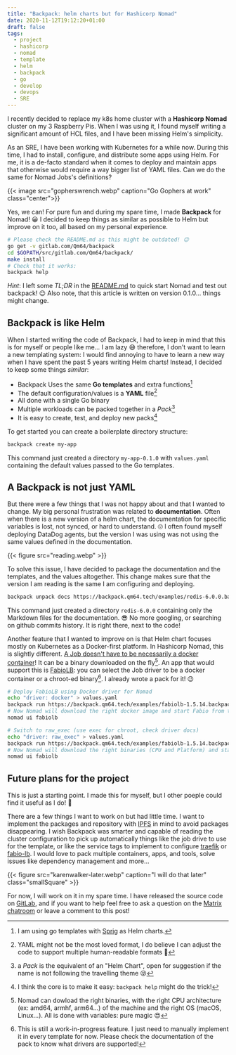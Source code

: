 ```yaml
---
title: "Backpack: helm charts but for Hashicorp Nomad"
date: 2020-11-12T19:12:20+01:00
draft: false
tags:
  - project
  - hashicorp
  - nomad
  - template
  - helm
  - backpack
  - go
  - develop
  - devops
  - SRE
---
```

I recently decided to replace my k8s home cluster with a **Hashicorp Nomad**
cluster on my 3 Raspberry Pis. When I was using it, I found myself writing a
significant amount of HCL files, and I have been missing Helm's simplicity.

As an SRE, I have been working with Kubernetes for a while now. During this time,
I had to install, configure, and distribute some apps using Helm. For me, it is
a de-facto standard when it comes to deploy and maintain apps that otherwise
would require a way bigger list of YAML files. Can we do the same for Nomad
Jobs's definitions?

<!--more-->

{{< image src="gopherswrench.webp" caption="Go Gophers at work" class="center">}}

Yes, we can! For pure fun and during my spare time, I made **Backpack** for Nomad!
😀 I decided to keep things as similar as possible to Helm but improve on it
too, all based on my personal experience.

```bash
# Please check the README.md as this might be outdated! 😉
go get -v gitlab.com/Qm64/backpack
cd $GOPATH/src/gitlab.com/Qm64/backpack/
make install
# Check that it works:
backpack help
```

_Hint_: I left some _TL;DR_ in the [README.md](https://gitlab.com/Qm64/backpack/-/blob/master/README.md)
to quick start Nomad and test out backpack! 😉 Also note, that this article
is written on version 0.1.0... things might change.

## Backpack is like Helm
When I started writing the code of Backpack, I had to keep in mind that this is
for myself or people like me... I am lazy 😅 therefore, I don't want to learn a
new templating system: I would find annoying to have to learn a new way when I
have spent the past 5 years writing Helm charts! Instead, I decided to keep some
things _similar_:

* Backpack Uses the same **Go templates** and extra functions[^templates]
* The default configuration/values is a **YAML** file[^format]
* All done with a single Go binary
* Multiple workloads can be packed together in a _Pack_[^equivalent]
* It is easy to create, test, and deploy new packs[^binhelp]

[^templates]: I am using go templates with [Sprig](https://github.com/Masterminds/sprig)
  as Helm charts.

[^format]: YAML might not be the most loved format, I do believe I can adjust
  the code to support multiple human-readable formats 🤔

[^equivalent]: a _Pack_ is the equivalent of an "Helm Chart", open for suggestion
  if the name is not following the travelling theme 😜 

[^binhelp]: I think the core is to make it easy: `backpack help` might do the
  trick!

To get started you can create a boilerplate directory structure:

```bash
backpack create my-app
```

This command just created a directory `my-app-0.1.0` with `values.yaml`
containing the default values passed to the Go templates.

## A Backpack is not just YAML

But there were a few things that I was not happy about and that I wanted to
change. My big personal frustration was related to **documentation**. Often when
there is a new version of a helm chart, the documentation for specific variables
is lost, not synced, or hard to understand. 🙄 I often found myself deploying
DataDog agents, but the version I was using was not using the same values
defined in the documentation.

{{< figure src="reading.webp" >}}

To solve this issue, I have decided to package the documentation and the
templates, and the values altogether. This change makes sure that the version
I am reading is the same I am configuring and deploying.

```bash
backpack unpack docs https://backpack.qm64.tech/examples/redis-6.0.0.backpack
```

This command just created a directory `redis-6.0.0` containing only the Markdown
files for the documentation. 😎 No more googling, or searching on github commits
history. It is right there, next to the code!

Another feature that I wanted to improve on is that Helm chart focuses mostly on
Kubernetes as a Docker-first platform. In Hashicorp Nomad, this is slightly
different.
[A Job doesn't have to be necessarily a docker container](https://www.nomadproject.io/docs/drivers)!
It can be a binary downloaded on the fly[^nomadbinary]. An app that
would support this is [FabioLB](http://fabiolb.net/): you can select the Job 
driver to be a docker container or a chroot-ed binary[^jobdriver]. I already
wrote a pack for it! 😉

[^jobdriver]: This is still a work-in-progress feature. I just need to manually
  implement it in every template for now. Please check the documentation of 
  the pack to know what drivers are supported!

[^nomadbinary]: Nomad can dowload the right binaries, with the right CPU 
  architecture (ex: amd64, armhf, arm64...) of the machine and the right OS 
  (macOS, Linux...). All is done with variables: pure magic 😍

```bash
# Deploy FabioLB using Docker driver for Nomad
echo "driver: docker" > values.yaml
backpack run https://backpack.qm64.tech/examples/fabiolb-1.5.14.backpack -v values.yaml
# Now Nomad will download the right docker image and start Fabio from there:
nomad ui fabiolb

# Switch to raw_exec (use exec for chroot, check driver docs)
echo "driver: raw_exec" > values.yaml
backpack run https://backpack.qm64.tech/examples/fabiolb-1.5.14.backpack -v values.yaml
# Now Nomad will download the right binaries (CPU and Platform) and start Fabio:
nomad ui fabiolb
```


## Future plans for the project

This is just a starting point. I made this for myself, but I other poeple could
find it useful as I do! 🤞

There are a few things I want to work on but had little time. I want to
implement the packages and repository with [IPFS](https://ipfs.io/) in mind to
avoid packages disappearing. I wish Backpack was smarter and capable of reading
the cluster configuration to pick up automatically things like the job drive to
use for the template, or like the service tags to implement to configure
[traefik](https://learn.hashicorp.com/tutorials/nomad/load-balancing-traefik)
or [fabio-lb](https://fabiolb.net). I would love to pack multiple containers,
apps, and tools, solve issues like dependency management and more...

{{< figure src="karenwalker-later.webp" caption="I will do that later" class="smallSquare" >}}

For now, I will work on it in my spare time. I have released the source code on
[GitLab](https://gitlab.com/Qm64/backpack), and if you want to help feel free
to ask a question on the
[Matrix chatroom](https://matrix.to/#/#qm64:matrix.org?via=matrix.org) or leave
a comment to this post!
